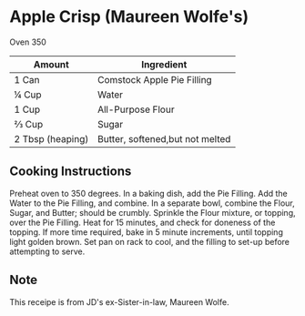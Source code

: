 # Apple Crisp (Maureen Wolfe's)

Oven 350

|Amount|Ingredient|
|----|----|
1 Can | Comstock Apple Pie Filling
¼ Cup | Water
1 Cup | All-Purpose Flour
⅔ Cup | Sugar
2 Tbsp (heaping) | Butter, softened,but not melted

## Cooking Instructions

Preheat oven to 350 degrees.
In a baking dish, add the Pie Filling.
Add the Water to the Pie Filling, and combine.
In a separate bowl, combine the Flour, Sugar, and Butter; should be crumbly.
Sprinkle the Flour mixture, or topping, over the Pie Filling.
Heat for 15 minutes, and check for doneness of the topping.
If more time required, bake in 5 minute increments, until topping light golden brown.
Set pan on rack to cool, and the filling to set-up before attempting to serve.

## Note

This receipe is from JD's  ex-Sister-in-law, Maureen Wolfe.